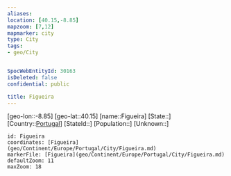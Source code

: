 ```yaml
---
aliases: 
location: [40.15,-8.85]
mapzoom: [7,12] 
mapmarker: city 
type: City
tags:
- geo/City


SpocWebEntityId: 30163
isDeleted: false
confidential: public

title: Figueira
---
```

[geo-lon::-8.85]
[geo-lat::40.15]
[name::Figueira]
[State::]
[Country::[Portugal](geo/Continent/Europe/Portugal.md)]
[StateId::]
[Population::]
[Unknown::]


```leaflet
id: Figueira
coordinates: [Figueira](geo/Continent/Europe/Portugal/City/Figueira.md)
markerFile: [Figueira](geo/Continent/Europe/Portugal/City/Figueira.md)
defaultZoom: 11 
maxZoom: 18
```


